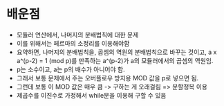 # 배운점
- 모듈러 연산에서, 나머지의 분배법칙에 대한 문제
- 이를 위해서는 페르마의 소정리를 이용해야함
- 요약하면, 나머지의 분배법칙을, 곱셈의 역원의 분배법칙으로 바꾸는 것이고, a x a^(p-2) = 1 (mod p)를 만족하는 a^(p-2)가 a의 모듈러에서의 곱셈의 역원임.
- p는 소수이고, a는 p의 배수가 아니어야 함.
- 그래서 보통 문제에서 주는 오버플로우 방지용 MOD 값을 p로 넣으면 됨.
- 그런데 보통 이 MOD 값은 매우 큼 -> 구하는 게 오래걸림 => 분할정복 이용
- 제곱수를 이진수로 가정해서 while문을 이용해 구할 수 있음
